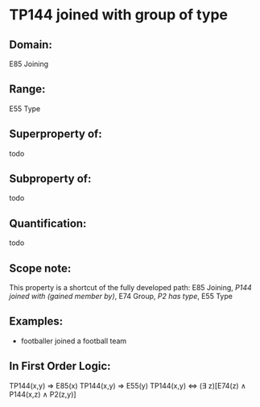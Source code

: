 # TP144 joined with group of type

## Domain: 

E85 Joining

## Range: 

E55 Type

## Superproperty of: 

todo

## Subproperty of: 

todo

## Quantification: 

todo

## Scope note: 

This property is a shortcut of the fully developed path: E85 Joining, _P144 joined with (gained member by)_, E74 Group, _P2 has type_, E55 Type

## Examples: 

* footballer joined a football team

## In First Order Logic: 

TP144(x,y) ⇒ E85(x)
TP144(x,y) ⇒ E55(y)
TP144(x,y) ⇔ (∃ z)[E74(z) ∧ P144(x,z) ∧ P2(z,y)]


